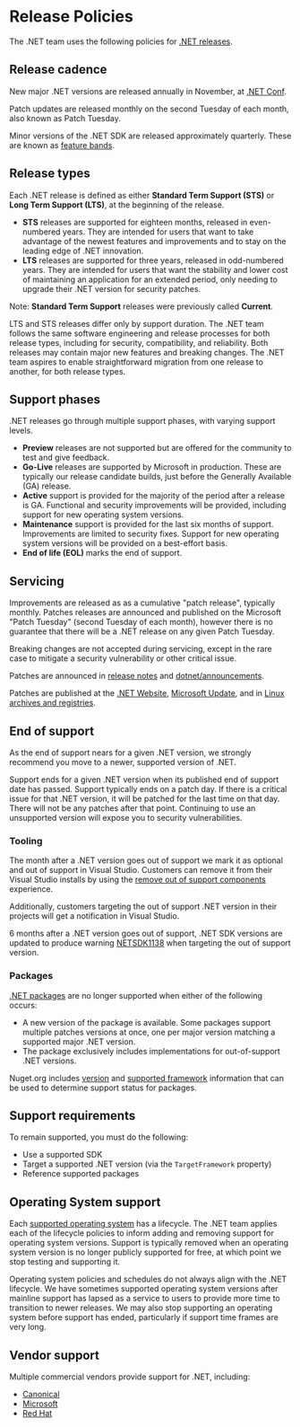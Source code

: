 # Release Policies

The .NET team uses the following policies for [.NET releases](releases.md).

## Release cadence

New major .NET versions are released annually in November, at [.NET Conf](https://www.dotnetconf.net/).

Patch updates are released monthly on the second Tuesday of each month, also known as Patch Tuesday.

Minor versions of the .NET SDK are released approximately quarterly. These are known as [feature bands](https://learn.microsoft.com/dotnet/core/releases-and-support#feature-bands-sdk-only).

## Release types

Each .NET release is defined as either **Standard Term Support (STS)** or **Long Term Support (LTS)**, at the beginning of the release.

* **STS** releases are supported for eighteen months, released in even-numbered years. They are intended for users that want to take advantage of the newest features and improvements and to stay on the leading edge of .NET innovation.
* **LTS** releases are supported for three years, released in odd-numbered years. They are intended for users that want the stability and lower cost of maintaining an application for an extended period, only needing to upgrade their .NET version for security patches.

Note: **Standard Term Support** releases were previously called **Current**.

LTS and STS releases differ only by support duration. The .NET team follows the same software engineering and release processes for both release types, including for security, compatibility, and reliability. Both releases may contain major new features and breaking changes. The .NET team aspires to enable straightforward migration from one release to another, for both release types.

## Support phases

.NET releases go through multiple support phases, with varying support levels.

* **Preview** releases are not supported but are offered for the community to test and give feedback.
* **Go-Live** releases are supported by Microsoft in production. These are typically our release candidate builds, just before the Generally Available (GA) release.
* **Active** support is provided for the majority of the period after a release is GA. Functional and security improvements will be provided, including support for new operating system versions.
* **Maintenance** support is provided for the last six months of support. Improvements are limited to security fixes. Support for new operating system versions will be provided on a best-effort basis.
* **End of life (EOL)** marks the end of support.

## Servicing

Improvements are released as as a cumulative "patch release", typically monthly. Patches releases are announced and published on the Microsoft "Patch Tuesday" (second Tuesday of each month), however there is no guarantee that there will be a .NET release on any given Patch Tuesday.

Breaking changes are not accepted during servicing, except in the rare case to mitigate a security vulnerability or other critical issue.

Patches are announced in [release notes](release-notes/README.md) and [dotnet/announcements](https://github.com/dotnet/announcements/labels/Monthly-Update).

Patches are published at the [.NET Website](https://dotnet.microsoft.com/download/dotnet), [Microsoft Update](https://devblogs.microsoft.com/dotnet/net-core-updates-coming-to-microsoft-update/), and in [Linux archives and registries](./linux.md).

## End of support

As the end of support nears for a given .NET version, we strongly recommend you move to a newer, supported version of .NET.

Support ends for a given .NET version when its published end of support date has passed. Support typically ends on a patch day. If there is a critical issue for that .NET version, it will be patched for the last time on that day. There will not be any patches after that point. Continuing to use an unsupported version will expose you to security vulnerabilities.

### Tooling
The month after a .NET version goes out of support we mark it as optional and out of support in Visual Studio. Customers can remove it from their Visual Studio installs by using the [remove out of support components](https://devblogs.microsoft.com/visualstudio/removing-out-of-support-components-from-your-visual-studio-installations/) experience.

Additionally, customers targeting the out of support .NET version in their projects will get a notification in Visual Studio.

6 months after a .NET version goes out of support, .NET SDK versions are updated to produce warning [NETSDK1138](https://learn.microsoft.com/dotnet/core/tools/sdk-errors/netsdk1138) when targeting the out of support version.

### Packages

[.NET packages](https://www.nuget.org/profiles/dotnetframework) are no longer supported when either of the following occurs:

- A new version of the package is available. Some packages support multiple patches versions at once, one per major version matching a supported major .NET version.
- The package exclusively includes implementations for out-of-support .NET versions.

Nuget.org includes [version](https://www.nuget.org/packages/System.Text.Json/#versions-body-tab) and [supported framework](https://www.nuget.org/packages/System.Text.Json/#supportedframeworks-body-tab) information that can be used to determine support status for packages.

## Support requirements

To remain supported, you must do the following:

- Use a supported SDK
- Target a supported .NET version (via the `TargetFramework` property)
- Reference supported packages

## Operating System support

Each [supported operating system](os-lifecycle-policy.md) has a lifecycle. The .NET team applies each of the lifecycle policies to inform adding and removing support for operating system versions. Support is typically removed when an operating system version is no longer publicly supported for free, at which point we stop testing and supporting it.

Operating system policies and schedules do not always align with the .NET lifecycle. We have sometimes supported operating system versions after mainline support has lapsed as a service to users to provide more time to transition to newer releases. We may also stop supporting an operating system before support has ended, particularly if support time frames are very long.

## Vendor support

Multiple commercial vendors provide support for .NET, including:

* [Canonical](https://ubuntu.com/blog/install-dotnet-on-ubuntu)
* [Microsoft](microsoft-support.md)
* [Red Hat](http://redhatloves.net/)
